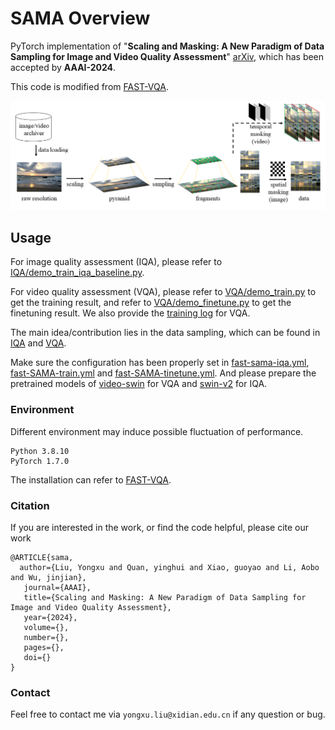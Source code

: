 # SAMA Overview

PyTorch implementation of "**Scaling and Masking: A New Paradigm of Data Sampling for Image and Video Quality Assessment**" [arXiv](), which has been accepted by **AAAI-2024**.

This code is modified from [FAST-VQA](https://github.com/VQAssessment/FAST-VQA-and-FasterVQA).

![](method.png)

## Usage

For image quality assessment (IQA), please refer to [IQA/demo_train_iqa_baseline.py](https://github.com/Sissuire/SAMA/blob/main/IQA/demo_train_iqa_baseline.py).

For video quality assessment (VQA), please refer to [VQA/demo_train.py](https://github.com/Sissuire/SAMA/blob/main/VQA/demo_train.py) to get the training result, and refer to [VQA/demo_finetune.py](https://github.com/Sissuire/SAMA/blob/main/VQA/demo_finetune.py) to get the finetuning result. We also provide the [training log](https://github.com/Sissuire/SAMA/blob/main/VQA/log.FAST.SAMA.out) for VQA.

The main idea/contribution lies in the data sampling, which can be found in [IQA](https://github.com/Sissuire/SAMA/blob/b8fdfa390999908bf6c0da284973bb1f2eb646d8/IQA/demo_train_iqa_baseline.py#L166C13-L166C13) and [VQA](https://github.com/Sissuire/SAMA/blob/b8fdfa390999908bf6c0da284973bb1f2eb646d8/VQA/fastvqa/datasets/fusion_datasets.py#L211).

Make sure the configuration has been properly set in [fast-sama-iqa.yml](https://github.com/Sissuire/SAMA/blob/main/IQA/options/fast-sama-iqa.yml), [fast-SAMA-train.yml](https://github.com/Sissuire/SAMA/blob/main/VQA/options/fast-SAMA-train.yml) and [fast-SAMA-tinetune.yml](https://github.com/Sissuire/SAMA/blob/main/VQA/options/fast-SAMA-finetune.yml). And please prepare the pretrained models of [video-swin](https://github.com/SwinTransformer/storage/releases/download/v1.0.4/swin_tiny_patch244_window877_kinetics400_1k.pth) for VQA and [swin-v2](https://github.com/SwinTransformer/storage/releases/download/v2.0.0/swinv2_tiny_patch4_window8_256.pth) for IQA.

### Environment
Different environment may induce possible fluctuation of performance.

```
Python 3.8.10
PyTorch 1.7.0
```

The installation can refer to [FAST-VQA](https://github.com/VQAssessment/FAST-VQA-and-FasterVQA).

### Citation
If you are interested in the work, or find the code helpful, please cite our work
```
@ARTICLE{sama,  
  author={Liu, Yongxu and Quan, yinghui and Xiao, guoyao and Li, Aobo and Wu, jinjian},  
   journal={AAAI},   
   title={Scaling and Masking: A New Paradigm of Data Sampling for Image and Video Quality Assessment},   
   year={2024},  
   volume={},  
   number={},  
   pages={},  
   doi={}
}
```

### Contact

Feel free to contact me via `yongxu.liu@xidian.edu.cn` if any question or bug.

